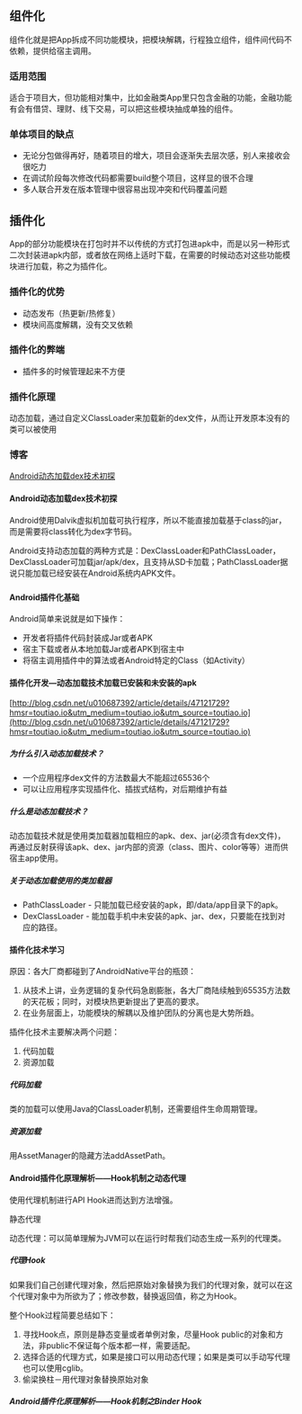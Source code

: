 ## 组件化

 组件化就是把App拆成不同功能模块，把模块解耦，行程独立组件，组件间代码不依赖，提供给宿主调用。

### 适用范围

适合于项目大，但功能相对集中，比如金融类App里只包含金融的功能，金融功能有会有借贷、理财、线下交易，可以把这些模块抽成单独的组件。

### 单体项目的缺点

- 无论分包做得再好，随着项目的增大，项目会逐渐失去层次感，别人来接收会很吃力
- 在调试阶段每次修改代码都需要build整个项目，这样显的很不合理
- 多人联合开发在版本管理中很容易出现冲突和代码覆盖问题



## 插件化

App的部分功能模块在打包时并不以传统的方式打包进apk中，而是以另一种形式二次封装进apk内部，或者放在网络上适时下载，在需要的时候动态对这些功能模块进行加载，称之为插件化。

### 插件化的优势

- 动态发布（热更新/热修复）
- 模块间高度解耦，没有交叉依赖

### 插件化的弊端

- 插件多的时候管理起来不方便

### 插件化原理

动态加载，通过自定义ClassLoader来加载新的dex文件，从而让开发原本没有的类可以被使用



### 博客

[Android动态加载dex技术初探](http://blog.csdn.net/u013478336/article/details/50734108)

#### Android动态加载dex技术初探

Android使用Dalvik虚拟机加载可执行程序，所以不能直接加载基于class的jar，而是需要将class转化为dex字节码。

Android支持动态加载的两种方式是：DexClassLoader和PathClassLoader，DexClassLoader可加载jar/apk/dex，且支持从SD卡加载；PathClassLoader据说只能加载已经安装在Android系统内APK文件。

### 

#### Android插件化基础

Android简单来说就是如下操作：

* 开发者将插件代码封装成Jar或者APK
* 宿主下载或者从本地加载Jar或者APK到宿主中
* 将宿主调用插件中的算法或者Android特定的Class（如Activity）

#### 插件化开发—动态加载技术加载已安装和未安装的apk

[http://blog.csdn.net/u010687392/article/details/47121729?hmsr=toutiao.io&utm_medium=toutiao.io&utm_source=toutiao.io](http://blog.csdn.net/u010687392/article/details/47121729?hmsr=toutiao.io&utm_medium=toutiao.io&utm_source=toutiao.io)

##### 为什么引入动态加载技术？

* 一个应用程序dex文件的方法数最大不能超过65536个
* 可以让应用程序实现插件化、插拔式结构，对后期维护有益

##### 什么是动态加载技术？

动态加载技术就是使用类加载器加载相应的apk、dex、jar(必须含有dex文件)，再通过反射获得该apk、dex、jar内部的资源（class、图片、color等等）进而供宿主app使用。

##### 关于动态加载使用的类加载器

* PathClassLoader - 只能加载已经安装的apk，即/data/app目录下的apk。
* DexClassLoader  - 能加载手机中未安装的apk、jar、dex，只要能在找到对应的路径。



#### 插件化技术学习

原因：各大厂商都碰到了AndroidNative平台的瓶颈：

1. 从技术上讲，业务逻辑的复杂代码急剧膨胀，各大厂商陆续触到65535方法数的天花板；同时，对模块热更新提出了更高的要求。
2. 在业务层面上，功能模块的解耦以及维护团队的分离也是大势所趋。

插件化技术主要解决两个问题：

1. 代码加载
2. 资源加载

##### 代码加载

类的加载可以使用Java的ClassLoader机制，还需要组件生命周期管理。

##### 资源加载

用AssetManager的隐藏方法addAssetPath。



#### Android插件化原理解析——Hook机制之动态代理

使用代理机制进行API Hook进而达到方法增强。

静态代理

动态代理：可以简单理解为JVM可以在运行时帮我们动态生成一系列的代理类。

##### 代理Hook

如果我们自己创建代理对象，然后把原始对象替换为我们的代理对象，就可以在这个代理对象中为所欲为了；修改参数，替换返回值，称之为Hook。

整个Hook过程简要总结如下：

1. 寻找Hook点，原则是静态变量或者单例对象，尽量Hook public的对象和方法，非public不保证每个版本都一样，需要适配。
2. 选择合适的代理方式，如果是接口可以用动态代理；如果是类可以手动写代理也可以使用cglib。
3. 偷梁换柱－用代理对象替换原始对象

##### Android插件化原理解析——Hook机制之Binder Hook 



